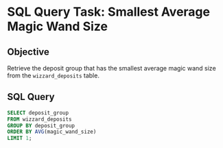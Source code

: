 # SQL Query Task: Smallest Average Magic Wand Size

## Objective
Retrieve the deposit group that has the smallest average magic wand size from the `wizzard_deposits` table.

## SQL Query

```sql
SELECT deposit_group
FROM wizzard_deposits
GROUP BY deposit_group
ORDER BY AVG(magic_wand_size)
LIMIT 1;
